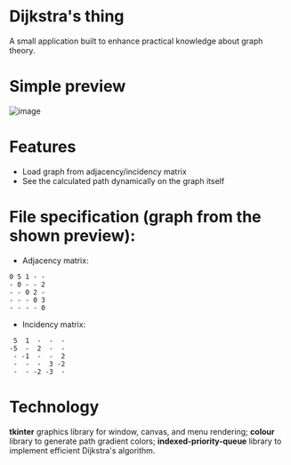 # Dijkstra's thing
A small application built to enhance practical knowledge about graph theory.

# Simple preview
![image](https://github.com/user-attachments/assets/4c037c71-3e3f-43aa-9161-06bc0dbe0113)

# Features
* Load graph from adjacency/incidency matrix
* See the calculated path dynamically on the graph itself

# File specification (graph from the shown preview):
* Adjacency matrix:
```
0 5 1 - -
- 0 - - 2
- - 0 2 -
- - - 0 3
- - - - 0
```

* Incidency matrix:
```
 5  1  -  -  -
-5  -  2  -  -
 - -1  -  -  2
 -  -  -  3 -2
 -  - -2 -3  -
```

# Technology
**tkinter** graphics library for window, canvas, and menu rendering; **colour** library to generate path gradient colors; **indexed-priority-queue** library to implement efficient Dijkstra's algorithm.
